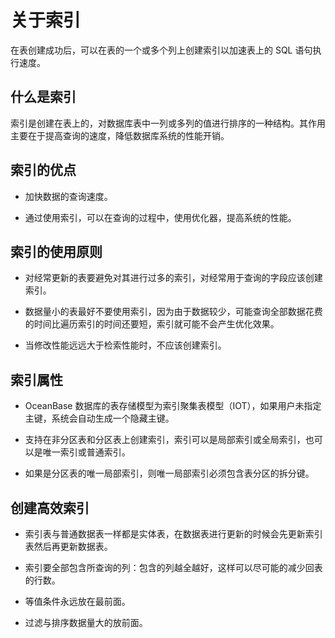 # 关于索引

在表创建成功后，可以在表的一个或多个列上创建索引以加速表上的 SQL 语句执行速度。

## 什么是索引

索引是创建在表上的，对数据库表中一列或多列的值进行排序的一种结构。其作用主要在于提高查询的速度，降低数据库系统的性能开销。

## 索引的优点

* 加快数据的查询速度。

* 通过使用索引，可以在查询的过程中，使用优化器，提高系统的性能。

## 索引的使用原则

* 对经常更新的表要避免对其进行过多的索引，对经常用于查询的字段应该创建索引。

* 数据量小的表最好不要使用索引，因为由于数据较少，可能查询全部数据花费的时间比遍历索引的时间还要短，索引就可能不会产生优化效果。

* 当修改性能远远大于检索性能时，不应该创建索引。

## 索引属性

* OceanBase 数据库的表存储模型为索引聚集表模型（IOT），如果用户未指定主键，系统会自动生成一个隐藏主键。

* 支持在非分区表和分区表上创建索引，索引可以是局部索引或全局索引，也可以是唯一索引或普通索引。

* 如果是分区表的唯一局部索引，则唯一局部索引必须包含表分区的拆分键。

## 创建高效索引

* 索引表与普通数据表一样都是实体表，在数据表进行更新的时候会先更新索引表然后再更新数据表。

*
  索引要全部包含所查询的列：包含的列越全越好，这样可以尽可能的减少回表的行数。
  
*
  等值条件永远放在最前面。
  
*
  过滤与排序数据量大的放前面。
  